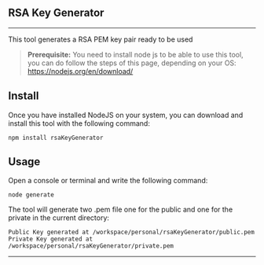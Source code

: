 **RSA Key Generator**
----------------------------------

------------
This tool generates a RSA PEM key pair ready to be used

> **Prerequisite:**
> You need to install node js to be able to use this tool, you can do follow the steps of this page, depending on your OS:
>https://nodejs.org/en/download/


Install
----------
Once you have installed NodeJS on your system, you can download and install this tool with the following command:

``` npm install rsaKeyGenerator ```


Usage
----------
Open a console or terminal and write the following command:

```node generate```

The tool will generate two .pem file one for the public and one for the private in the current directory:

```
Public Key generated at /workspace/personal/rsaKeyGenerator/public.pem
Private Key generated at /workspace/personal/rsaKeyGenerator/private.pem 
```



----------

